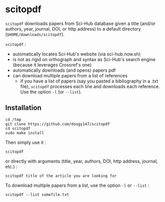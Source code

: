 # scitopdf

`scitopdf` downloads papers from Sci-Hub database given a title (and/or authors, year, journal, DOI, or http address) to a default directory (`$HOME/downloads/scitopdf`).

`scitopdf` :
- automatically locates Sci-Hub's website (via sci-hub.now.sh)
- is not as rigid on orthograph and syntax as Sci-Hub's search engine (because it leverages Crossref's one)
- automatically downloads (and opens) papers pdf
- can download multiple papers from a list of references
	* if you have a list of papers (say you pasted a bibliography in a .txt file), `scitopdf` processes each line and downloads each reference. Use the option `-l` (or `--list`).

## Installation

```
cd /tmp
git clone https://github.com/dougy147/scitopdf
cd scitopdf
sudo make install
```
Then simply use it :
```
scitopdf
```
or directly with arguments (title, year, authors, DOI, http address, journal, etc.) :
```
scitopdf title of the article you are looking for
```

To download multiple papers from a list, use the option `-l` or `--list` :
```
scitopdf --list somefile.txt
```
